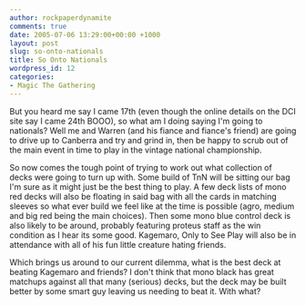 ```yaml
---
author: rockpaperdynamite
comments: true
date: 2005-07-06 13:29:00+00:00 +1000
layout: post
slug: so-onto-nationals
title: So Onto Nationals
wordpress_id: 12
categories:
- Magic The Gathering
---
```


But you heard me say I came 17th (even though the online details on the DCI site say I came 24th BOOO), so what am I doing saying I'm going to nationals? Well me and Warren (and his fiance and fiance's friend) are going to drive up to Canberra and try and grind in, then be happy to scrub out of the main event in time to play in the vintage national championship.




So now comes the tough point of trying to work out what collection of decks were going to turn up with. Some build of TnN will be sitting our bag I'm sure as it might just be the best thing to play. A few deck lists of mono red decks will also be floating in said bag with all the cards in matching sleeves so what ever build we feel like at the time is possible (agro, medium and big red being the main choices). Then some mono blue control deck is also likely to be around, probably featuring proteus staff as the win condition as I hear its some good. Kagemaro, Only to See Play will also be in attendance with all of his fun little creature hating friends.




Which brings us around to our current dilemma, what is the best deck at beating Kagemaro and friends? I don't think that mono black has great matchups against all that many (serious) decks, but the deck may be built better by some smart guy leaving us needing to beat it. With what?




